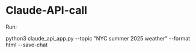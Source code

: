 # Claude-API-call

Run:

python3 claude_api_app.py --topic "NYC summer 2025 weather" --format html --save-chat
